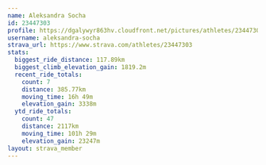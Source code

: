 ```yaml
---
name: Aleksandra Socha
id: 23447303
profile: https://dgalywyr863hv.cloudfront.net/pictures/athletes/23447303/14745546/4/large.jpg
username: aleksandra-socha
strava_url: https://www.strava.com/athletes/23447303
stats:
  biggest_ride_distance: 117.89km
  biggest_climb_elevation_gain: 1819.2m
  recent_ride_totals:
    count: 7
    distance: 385.77km
    moving_time: 16h 49m
    elevation_gain: 3338m
  ytd_ride_totals:
    count: 47
    distance: 2117km
    moving_time: 101h 29m
    elevation_gain: 23247m
layout: strava_member
--- 
```

